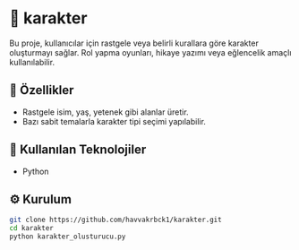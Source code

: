 # 👤 karakter

Bu proje, kullanıcılar için rastgele veya belirli kurallara göre karakter oluşturmayı sağlar. Rol yapma oyunları, hikaye yazımı veya eğlencelik amaçlı kullanılabilir.

## 🎯 Özellikler
- Rastgele isim, yaş, yetenek gibi alanlar üretir.
- Bazı sabit temalarla karakter tipi seçimi yapılabilir.

## 🚀 Kullanılan Teknolojiler
- Python

## ⚙️ Kurulum

```bash
git clone https://github.com/havvakrbck1/karakter.git
cd karakter
python karakter_olusturucu.py


